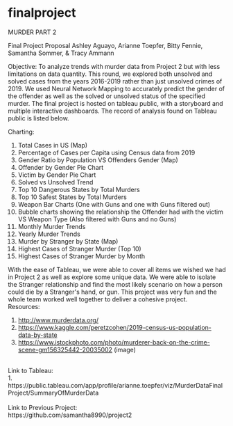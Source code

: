 # finalproject
MURDER PART 2

Final Project Proposal
Ashley Aguayo, Arianne Toepfer, Bitty Fennie, 
Samantha Sommer, & Tracy Ammann<br>

Objective:
	To analyze trends with murder data from Project 2 but with less limitations on data quantity. This round, we explored both unsolved and solved cases from the years 2016-2019 rather than just unsolved crimes of 2019.
	We used Neural Network Mapping to accurately predict the gender of the offender as well as the solved or unsolved status of the specified murder. The final project is hosted on tableau public, with a storyboard and multiple interactive dashboards. The record of analysis found on Tableau public is listed below.

Charting:
1. Total Cases in US (Map)
2. Percentage of Cases per Capita using Census data from 2019
3. Gender Ratio by Population VS Offenders Gender (Map)
4. Offender by Gender Pie Chart
5. Victim by Gender Pie Chart
6. Solved vs Unsolved Trend
7. Top 10 Dangerous States by Total Murders
8. Top 10 Safest States by Total Murders
9. Weapon Bar Charts (One with Guns and one with Guns filtered out)
10. Bubble charts showing the relationship the Offender had with the victim VS Weapon Type (Also filtered with Guns and no Guns)
11. Monthly Murder Trends
12. Yearly Murder Trends
13. Murder by Stranger by State (Map)
14. Highest Cases of Stranger Murder (Top 10)
15. Highest Cases of Stranger Murder by Month

With the ease of Tableau, we were able to cover all items we wished we had in Project 2 as well as explore some unique data. We were able to isolate the Stranger relationship and find the most likely scenario on how a person could die by a Stranger's hand, or gun. This project was very fun and the whole team worked well together to deliver a cohesive project. <br>
Resources:
1. http://www.murderdata.org/
2. https://www.kaggle.com/peretzcohen/2019-census-us-population-data-by-state
3. https://www.istockphoto.com/photo/murderer-back-on-the-crime-scene-gm156325442-20035002 (image)
<br>
Link to Tableau:<br>
1. https://public.tableau.com/app/profile/arianne.toepfer/viz/MurderDataFinalProject/SummaryOfMurderData
<br>
<br>
Link to Previous Project:<br>
https://github.com/samantha8990/project2
